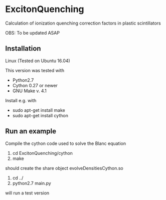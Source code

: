 # ExcitonQuenching
Calculation of ionization quenching correction factors in plastic scintillators

OBS: To be updated ASAP

## Installation
Linux (Tested on Ubuntu 16.04)

This version was tested with

* Python2.7
* Cython 0.27 or newer 
* GNU Make v. 4.1

Install e.g. with

* sudo apt-get install make
* sudo apt-get install cython

## Run an example

Compile the cython code used to solve the Blanc equation
1. cd ExcitonQuenching/cython
2. make

should create the share object evolveDensitiesCython.so

1. cd ../
2. python2.7 main.py

will run a test version




